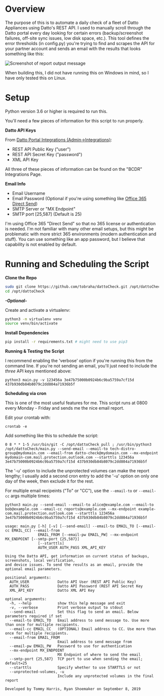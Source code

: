 # Overview
The purpose of this is to automate a daily check of a fleet of Datto Appliances using Datto's REST API. I used to manually scroll through the Datto portal every day looking for certain errors (backup/screenshot failures, off-site sync issues, low disk space, etc.). This tool defines the error thresholds (in config.py) you're trying to find and scrapes the API for your partner account and sends an email with the results that looks something like this:

![Screenshot of report output message](https://github.com/tobraha/dattoCheck/blob/refactor/screenshots/html-report.png)

When building this, I did not have running this on Windows in mind, so I have only tested this on Linux.

# Setup

Python version 3.6 or higher is required to run this.

You'll need a few pieces of information for this script to run properly.

**Datto API Keys**

From [Datto Portal Integrations (Admin->Integrations)](https://portal.dattobackup.com/integrations/xml):

* REST API Public Key ("user")
* REST API Secret Key ("password")
* XML API Key

All three of these pieces of information can be found on the "BCDR" Integrations Page.

**Email Info**

* Email Username
* Email Password (Optional if you're using something like [Office 365 Direct Send](https://docs.microsoft.com/en-us/exchange/mail-flow-best-practices/how-to-set-up-a-multifunction-device-or-application-to-send-email-using-office-3))
* SMTP Server or "MX Endpoint"
* SMTP port [25,587] (Default is 25)

I'm using Office 365 "Direct Send" so that no 365 license or authentication is needed. I'm not familiar with many other email setups, but this might be problematic with more strict 365 environments (modern authentication and stuff). You can use something like an app password, but I believe that capability is not enabled by default.

# Running and Scheduling the Script

**Clone the Repo**

```bash
sudo git clone https://github.com/tobraha/dattoCheck.git /opt/dattoCheck
cd /opt/dattoCheck
```

***-Optional-***

Create and activate a virtualenv:

```bash
python3 -m virtualenv venv
source venv/bin/activate
```

**Install Dependencies**

```bash
pip install -r requirements.txt # might need to use pip3
```

**Running & Testing the Script**

I recommend enabling the 'verbose' option if you're running this from the command line. If you're not sending an email, you'll just need to include the *three* API keys mentioned above:

`python3 main.py -v 123456a 3e47b75000b0924b6c9ba5759a7cf15d 437b930db84b8079c2dd804a71936b5f`

**Scheduling via cron**

This is one of the most useful features for me. This script runs at 0800 every Monday - Friday and sends me the nice email report.

Edit your crontab with:

`crontab -e`

Add something like this to schedule the script:

`0 8 * * 1-5 /usr/bin/git -C /opt/dattoCheck pull ; /usr/bin/python3 /opt/dattoCheck/main.py --send-email --email-to tech-distro-group@mydomain.com --email-from datto-check@mydomain.com --mx-endpoint mydomain-com.mail.protection.outlook.com --starttls 123456a 3e47b75000b0924b6c9ba5759a7cf15d 437b930db84b8079c2dd804a71936b5f`

The '-u' option to include the unprotected volumes can make the report lengthy; I usually add a second cron entry to add the '-u' option on only one day of the week, then exclude it for the rest.

For multiple email recipeints ("To" or "CC"), use the `--email-to` or `--email-cc` args multiple times:

`python3 main.py --send-email --email-to alice@example.com --email-to bob@example.com --email-cc reports@example.com --mx-endpoint example-com.mail.protection.outlook.com --starttls 123456a 3e47b75000b0924b6c9ba5759a7cf15d 437b930db84b8079c2dd804a71936b5f`

```
usage: main.py [-h] [-v] [--send-email] --email-to EMAIL_TO [--email-cc EMAIL_CC] --email-from
               EMAIL_FROM [--email-pw EMAIL_PW] --mx-endpoint MX_ENDPOINT [--smtp-port {25,587}]
               [--starttls]
               AUTH_USER AUTH_PASS XML_API_KEY

Using the Datto API, get information on current status of backups, screenshots, local verification,
and device issues. To send the results as an email, provide the optional email parameters.

positional arguments:
  AUTH_USER             Datto API User (REST API Public Key)
  AUTH_PASS             Datto API Password (REST API Secret Key
  XML_API_KEY           Datto XML API Key

optional arguments:
  -h, --help            show this help message and exit
  -v, --verbose         Print verbose output to stdout
  --send-email          Set this flag to send an email. Below parameters required if set
  --email-to EMAIL_TO   Email address to send message to. Use more than once for multiple recipients.
  --email-cc EMAIL_CC   (OPTIONAL) Email address to CC. Use more than once for multiple recipients.
  --email-from EMAIL_FROM
                        Email address to send message from
  --email-pw EMAIL_PW   Password to use for authentication
  --mx-endpoint MX_ENDPOINT
                        MX Endpoint of where to send the email
  --smtp-port {25,587}  TCP port to use when sending the email; default=25
  --starttls            Specify whether to use STARTTLS or not
  --unprotected-volumes, -u
                        Include any unprotected volumes in the final report

Developed by Tommy Harris, Ryan Shoemaker on September 8, 2019
```
